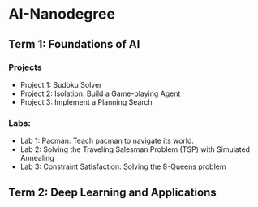 # AI-Nanodegree

## Term 1: Foundations of AI

### Projects

* Project 1: Sudoku Solver
* Project 2: Isolation: Build a Game-playing Agent
* Project 3: Implement a Planning Search

### Labs:
* Lab 1: Pacman: Teach pacman to navigate its world.
* Lab 2: Solving the Traveling Salesman Problem (TSP) with Simulated Annealing
* Lab 3: Constraint Satisfaction: Solving the 8-Queens problem

## Term 2: Deep Learning and Applications

